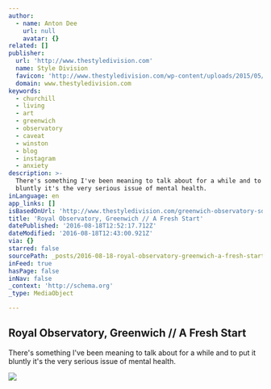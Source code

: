 ```yaml
---
author:
  - name: Anton Dee
    url: null
    avatar: {}
related: []
publisher:
  url: 'http://www.thestyledivision.com'
  name: Style Division
  favicon: 'http://www.thestyledivision.com/wp-content/uploads/2015/05/favicon2-copy.png'
  domain: www.thestyledivision.com
keywords:
  - churchill
  - living
  - art
  - greenwich
  - observatory
  - caveat
  - winston
  - blog
  - instagram
  - anxiety
description: >-
  There's something I've been meaning to talk about for a while and to put it
  bluntly it's the very serious issue of mental health.
inLanguage: en
app_links: []
isBasedOnUrl: 'http://www.thestyledivision.com/greenwich-observatory-sd-explores'
title: 'Royal Observatory, Greenwich // A Fresh Start'
datePublished: '2016-08-18T12:52:17.712Z'
dateModified: '2016-08-18T12:43:00.921Z'
via: {}
starred: false
sourcePath: _posts/2016-08-18-royal-observatory-greenwich-a-fresh-start.md
inFeed: true
hasPage: false
inNav: false
_context: 'http://schema.org'
_type: MediaObject

---
```

<article style=""><h1>Royal Observatory, Greenwich // A Fresh Start</h1><p>There's something I've been meaning to talk about for a while and to put it bluntly it's the very serious issue of mental health.</p><img src="http://www.thestyledivision.com/wp-content/uploads/2016/03/greenwich-park-observatory-london-explore-vsco-blogger.jpg" /></article>
